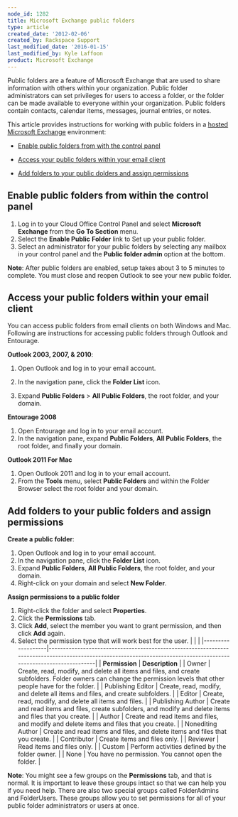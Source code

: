 ```yaml
---
node_id: 1282
title: Microsoft Exchange public folders
type: article
created_date: '2012-02-06'
created_by: Rackspace Support
last_modified_date: '2016-01-15'
last_modified_by: Kyle Laffoon
product: Microsoft Exchange
---
```


Public folders are a feature of Microsoft Exchange that are used to
share information with others within your organization.  Public folder
administrators can set privileges for users to access a folder, or the
folder can be made available to everyone within your organization.
Public folders contain contacts, calendar items, messages, journal
entries, or notes.

This article provides instructions for working with public folders in a
[hosted Microsoft
Exchange](http://www.rackspace.com/email-hosting/hosted-exchange/)
environment:

-   [Enable public folders from with the control panel](#b)

-   [Access your public folders within your email client](#c)

-   [Add folders to your public dolders and assign permissions](#d)

Enable public folders from within the control panel
-------------------------------------------------------

1.  Log in to your Cloud Office Control Panel and select **Microsoft
    Exchange** from the **Go To Section** menu.
2.  Select the **Enable Public** **Folder** link to Set up your
    public folder.
3.  Select an administrator for your public folders by selecting any
    mailbox in your control panel and the **Public folder admin** option
    at the bottom.

**Note**: After public folders are enabled, setup takes about 3 to 5
minutes to complete. You must close and reopen Outlook to see your new
public folder.

Access your public folders within your email client
-------------------------------------------------------

You can access public folders from email clients on both Windows and
Mac. Following are instructions for  accessing public folders through
Outlook and Entourage.

**Outlook 2003, 2007, & 2010**:

1.  Open Outlook and log in to your email account.

<!-- -->

2.  In the navigation pane, click the **Folder List** icon.

<!-- -->

3.  Expand **Public Folders** &gt; **All Public Folders**, the root
    folder, and your domain.

**Entourage 2008**

1.  Open Entourage and log in to your email account.
2.  In the navigation pane, expand **Public Folders**, **All Public
    Folders**, the root folder, and finally your domain.

**Outlook 2011 For Mac**

1.  Open Outlook 2011 and log in to your email account.
2.  From the **Tools** menu, select **Public Folders** and within the
    Folder Browser select the root folder and your domain.

Add folders to your public folders and assign permissions
-------------------------------------------------------------

**Create a public folder**:

1.  Open Outlook and log in to your email account.
2.  In the navigation pane, click the **Folder List** icon.
3.  Expand **Public Folders**, **All Public Folders**, the root folder,
    and your domain.
4.  Right-click on your domain and select **New Folder**.

**Assign permissions to a public folder**

1.  Right-click the folder and select **Properties**.
2.  Click the **Permissions** tab.
3.  Click **Add**, select the member you want to grant permission, and
    then click **Add**  again.
4.  Select the permission type that will work best for the user.
    |                   |                                                                                                                                                                    |
    |-------------------|--------------------------------------------------------------------------------------------------------------------------------------------------------------------|
    | **Permission**    | **Description**                                                                                                                                                    |
    | Owner             | Create, read, modify, and delete all items and files, and create subfolders. Folder owners can change the permission levels that other people have for the folder. |
    | Publishing Editor | Create, read, modify, and delete all items and files, and create subfolders.                                                                                       |
    | Editor            | Create, read, modify, and delete all items and files.                                                                                                              |
    | Publishing Author | Create and read items and files, create subfolders, and modify and delete items and files that you create.                                                         |
    | Author            | Create and read items and files, and modify and delete items and files that you create.                                                                            |
    | Nonediting Author | Create and read items and files, and delete items and files that you create.                                                                                       |
    | Contributor       | Create items and files only.                                                                                                                                       |
    | Reviewer          | Read items and files only.                                                                                                                                         |
    | Custom            | Perform activities defined by the folder owner.                                                                                                                    |
    | None              | You have no permission. You cannot open the folder.                                                                                                                |


**Note**: You might see a few groups on the **Permissions** tab, and
that is normal. It is important to leave these groups intact so that we
can help you if you need help. There are also two special groups called
FolderAdmins and FolderUsers. These groups allow you to set permissions
for all of your public folder administrators or users at once.

